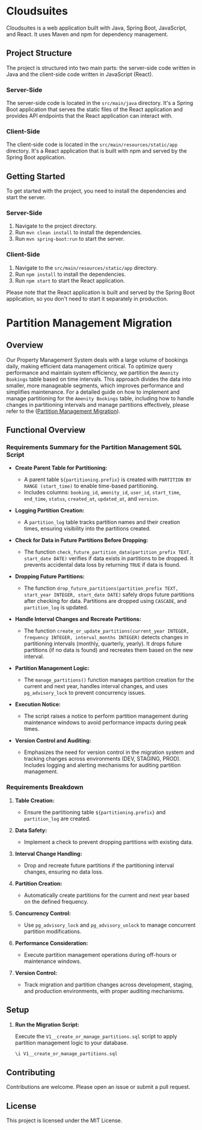 # Cloudsuites

Cloudsuites is a web application built with Java, Spring Boot, JavaScript, and React. It uses Maven and npm for
dependency management.

## Project Structure

The project is structured into two main parts: the server-side code written in Java and the client-side code written in
JavaScript (React).

### Server-Side

The server-side code is located in the `src/main/java` directory. It's a Spring Boot application that serves the static
files of the React application and provides API endpoints that the React application can interact with.

### Client-Side

The client-side code is located in the `src/main/resources/static/app` directory. It's a React application that is built
with npm and served by the Spring Boot application.

## Getting Started

To get started with the project, you need to install the dependencies and start the server.

### Server-Side

1. Navigate to the project directory.
2. Run `mvn clean install` to install the dependencies.
3. Run `mvn spring-boot:run` to start the server.

### Client-Side

1. Navigate to the `src/main/resources/static/app` directory.
2. Run `npm install` to install the dependencies.
3. Run `npm start` to start the React application.

Please note that the React application is built and served by the Spring Boot application, so you don't need to start it
separately in production.

# Partition Management Migration

## Overview

Our Property Management System deals with a large volume of bookings daily, making efficient data management critical. To optimize query performance and maintain system efficiency, we partition the `Amenity Bookings` table based on time intervals. This approach divides the data into smaller, more manageable segments, which improves performance and simplifies maintenance.
For a detailed guide on how to implement and manage partitioning for the `Amenity Bookings` table, including how to handle changes in partitioning intervals and manage partitions effectively, please refer to the ([Partition Management Migration](https://github.com/cheeksnpeeps/cloudsuites/blob/74a49c302733bf8d68847d2af89f20701ca453bf/modules/common-module/src/main/resources/db/migration/Partition%20Management%20Migration.md)).

## Functional Overview

### Requirements Summary for the Partition Management SQL Script

- **Create Parent Table for Partitioning:**
  - A parent table `${partitioning.prefix}` is created with `PARTITION BY RANGE (start_time)` to enable time-based partitioning.
  - Includes columns: `booking_id`, `amenity_id`, `user_id`, `start_time`, `end_time`, `status`, `created_at`, `updated_at`, and `version`.

- **Logging Partition Creation:**
  - A `partition_log` table tracks partition names and their creation times, ensuring visibility into the partitions created.

- **Check for Data in Future Partitions Before Dropping:**
  - The function `check_future_partition_data(partition_prefix TEXT, start_date DATE)` verifies if data exists in partitions to be dropped. It prevents accidental data loss by returning `TRUE` if data is found.

- **Dropping Future Partitions:**
  - The function `drop_future_partitions(partition_prefix TEXT, start_year INTEGER, start_date DATE)` safely drops future partitions after checking for data. Partitions are dropped using `CASCADE`, and `partition_log` is updated.

- **Handle Interval Changes and Recreate Partitions:**
  - The function `create_or_update_partitions(current_year INTEGER, frequency INTEGER, interval_months INTEGER)` detects changes in partitioning intervals (monthly, quarterly, yearly). It drops future partitions (if no data is found) and recreates them based on the new interval.

- **Partition Management Logic:**
  - The `manage_partitions()` function manages partition creation for the current and next year, handles interval changes, and uses `pg_advisory_lock` to prevent concurrency issues.

- **Execution Notice:**
  - The script raises a notice to perform partition management during maintenance windows to avoid performance impacts during peak times.

- **Version Control and Auditing:**
  - Emphasizes the need for version control in the migration system and tracking changes across environments (DEV, STAGING, PROD). Includes logging and alerting mechanisms for auditing partition management.

### Requirements Breakdown

1. **Table Creation:**
   - Ensure the partitioning table `${partitioning.prefix}` and `partition_log` are created.

2. **Data Safety:**
   - Implement a check to prevent dropping partitions with existing data.

3. **Interval Change Handling:**
   - Drop and recreate future partitions if the partitioning interval changes, ensuring no data loss.

4. **Partition Creation:**
   - Automatically create partitions for the current and next year based on the defined frequency.

5. **Concurrency Control:**
   - Use `pg_advisory_lock` and `pg_advisory_unlock` to manage concurrent partition modifications.

6. **Performance Consideration:**
   - Execute partition management operations during off-hours or maintenance windows.

7. **Version Control:**
   - Track migration and partition changes across development, staging, and production environments, with proper auditing mechanisms.

## Setup

1. **Run the Migration Script:**

   Execute the `V1__create_or_manage_partitions.sql` script to apply partition management logic to your database.

   ```sql
   \i V1__create_or_manage_partitions.sql

## Contributing

Contributions are welcome. Please open an issue or submit a pull request.

## License

This project is licensed under the MIT License.
